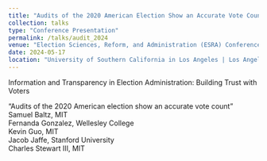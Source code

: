 ```yaml
---
title: "Audits of the 2020 American Election Show an Accurate Vote Count"
collection: talks
type: "Conference Presentation"
permalink: /talks/audit_2024
venue: "Election Sciences, Reform, and Administration (ESRA) Conference"
date: 2024-05-17
location: "University of Southern California in Los Angeles | Los Angeles, CA"
---
```


Information and Transparency in Election Administration: Building Trust with Voters<br>

“Audits of the 2020 American election show an accurate vote count”<br>
Samuel Baltz, MIT<br>
Fernanda Gonzalez, Wellesley College<br>
Kevin Guo, MIT<br>
Jacob Jaffe, Stanford University<br>
Charles Stewart III, MIT<br>